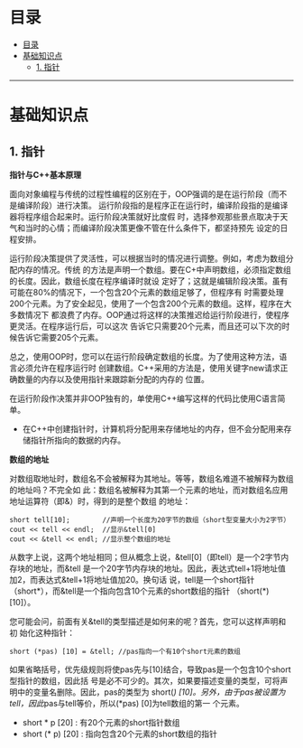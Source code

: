 # 目录

<!--自动插入TOC：https://github.com/ekalinin/github-markdown-toc-->
<!--ts-->
   * [目录](#目录)
   * [基础知识点](#基础知识点)
      * [1. 指针](#1-指针)

<!-- Added by: luyl, at: 2018-11-16T12:42+08:00 -->

<!--te-->

----

# 基础知识点

## 1. 指针

**指针与C++基本原理**

面向对象编程与传统的过程性编程的区别在于，OOP强调的是在运行阶段（而不是编译阶段）进行决策。
运行阶段指的是程序正在运行时，编译阶段指的是编译器将程序组合起来时。运行阶段决策就好比度假
时，选择参观那些景点取决于天气和当时的心情；而编译阶段决策更像不管在什么条件下，都坚持预先
设定的日程安排。

运行阶段决策提供了灵活性，可以根据当时的情况进行调整。例如，考虑为数组分配内存的情况。传统
的方法是声明一个数组。要在C+中声明数组，必须指定数组的长度。因此，数组长度在程序编译时就设
定好了；这就是编辑阶段决策。虽有可能在80%的情况下，一个包含20个元素的数组足够了，但程序有
时需要处理200个元素。为了安全起见，使用了一个包含200个元素的数组。这样，程序在大多数情况下
都浪费了内存。OOP通过将这样的决策推迟给运行阶段进行，使程序更灵活。在程序运行后，可以这次
告诉它只需要20个元素，而且还可以下次的时候告诉它需要205个元素。

总之，使用OOP时，您可以在运行阶段确定数组的长度。为了使用这种方法，语言必须允许在程序运行时
创建数组。C++采用的方法是，使用关键字new请求正确数量的内存以及使用指针来跟踪新分配的内存的
位置。

在运行阶段作决策并非OOP独有的，单使用C++编写这样的代码比使用C语言简单。

* 在C++中创建指针时，计算机将分配用来存储地址的内存，但不会分配用来存储指针所指向的数据的内存。


**数组的地址**

对数组取地址时，数组名不会被解释为其地址。等等，数组名难道不被解释为数组的地址吗？不完全如
此：数组名被解释为其第一个元素的地址，而对数组名应用地址运算符（即&）时，得到的是整个数组
的地址：

```
short tell[10];        //声明一个长度为20字节的数组（short型变量大小为2字节）
cout << tell << endl;  //显示&tell[0]
cout << &tell << endl; //显示整个数组的地址
```

从数字上说，这两个地址相同；但从概念上说，&tell[0]（即tell）是一个2字节内存块的地址，而&tell
是一个20字节内存块的地址。因此，表达式tell+1将地址值加2，而表达式&tell+1将地址值加20。换句话
说，tell是一个short指针（short*），而&tell是一个指向包含10个元素的short数组的指针
（short(*) [10]）。

您可能会问，前面有关&tell的类型描述是如何来的呢？首先，您可以这样声明和初
始化这种指针：

```
short (*pas) [10] = &tell; //pas指向一个有10个short元素的数组
```

如果省略括号，优先级规则将使pas先与[10]结合，导致pas是一个包含10个short型指针的数组，因此括
号是必不可少的。其次，如果要描述变量的类型，可将声明中的变量名删除。因此，pas的类型为
short(*) [10]。另外，由于pas被设置为tell，因此*pas与tell等价，所以(*pas) [0]为tell数组的第一
个元素。

* short  * p  [20] : 有20个元素的short指针数组
* short (* p) [20] : 指向包含20个元素的short数组的指针